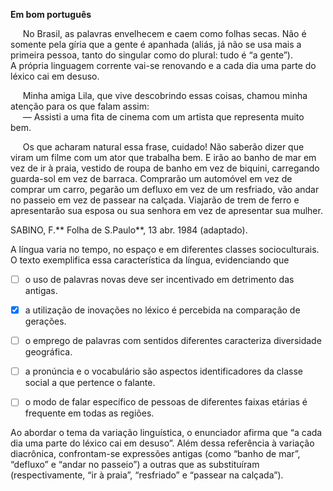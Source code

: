 

**Em bom português**

     No Brasil, as palavras envelhecem e caem como folhas secas. Não é somente pela gíria que a gente é apanhada (aliás, já não se usa mais a primeira pessoa, tanto do singular como do plural: tudo é “a gente”).\
A própria linguagem corrente vai-se renovando e a cada dia uma parte do léxico cai em desuso.

     Minha amiga Lila, que vive descobrindo essas coisas, chamou minha atenção para os que falam assim:\
     — Assisti a uma fita de cinema com um artista que representa muito bem.

     Os que acharam natural essa frase, cuidado! Não saberão dizer que viram um filme com um ator que trabalha bem. E irão ao banho de mar em vez de ir à praia, vestido de roupa de banho em vez de biquini, carregando guarda-sol em vez de barraca. Comprarão um automóvel em vez de comprar um carro, pegarão um defluxo em vez de um resfriado, vão andar no passeio em vez de passear na calçada. Viajarão de trem de ferro e apresentarão sua esposa ou sua senhora em vez de apresentar sua mulher.

SABINO, F.** Folha de S.Paulo**, 13 abr. 1984 (adaptado).

A língua varia no tempo, no espaço e em diferentes classes socioculturais. O texto exemplifica essa característica da língua, evidenciando que



- [ ] o uso de palavras novas deve ser incentivado em detrimento das antigas.
- [x] a utilização de inovações no léxico é percebida na comparação de gerações.
- [ ] o emprego de palavras com sentidos diferentes caracteriza diversidade geográfica.
- [ ] a pronúncia e o vocabulário são aspectos identificadores da classe social a que pertence o falante.
- [ ] o modo de falar específico de pessoas de diferentes faixas etárias é frequente em todas as regiões.


Ao abordar o tema da variação linguística, o enunciador afirma que “a cada dia uma parte do léxico cai em desuso”. Além dessa referência à variação diacrônica, confrontam-se expressões antigas (como “banho de mar”, “defluxo” e “andar no passeio”) a outras que as substituíram (respectivamente, “ir à praia”, “resfriado” e “passear na calçada”).

        